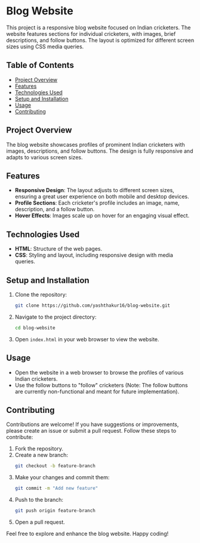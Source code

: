 # Blog Website

This project is a responsive blog website focused on Indian cricketers. The website features sections for individual cricketers, with images, brief descriptions, and follow buttons. The layout is optimized for different screen sizes using CSS media queries.

## Table of Contents

- [Project Overview](#project-overview)
- [Features](#features)
- [Technologies Used](#technologies-used)
- [Setup and Installation](#setup-and-installation)
- [Usage](#usage)
- [Contributing](#contributing)

## Project Overview

The blog website showcases profiles of prominent Indian cricketers with images, descriptions, and follow buttons. The design is fully responsive and adapts to various screen sizes.

## Features

- **Responsive Design**: The layout adjusts to different screen sizes, ensuring a great user experience on both mobile and desktop devices.
- **Profile Sections**: Each cricketer's profile includes an image, name, description, and a follow button.
- **Hover Effects**: Images scale up on hover for an engaging visual effect.

## Technologies Used

- **HTML**: Structure of the web pages.
- **CSS**: Styling and layout, including responsive design with media queries.

## Setup and Installation

1. Clone the repository:
    ```bash
    git clone https://github.com/yashthakur16/blog-website.git
    ```

2. Navigate to the project directory:
    ```bash
    cd blog-website
    ```

3. Open `index.html` in your web browser to view the website.

## Usage

- Open the website in a web browser to browse the profiles of various Indian cricketers.
- Use the follow buttons to "follow" cricketers (Note: The follow buttons are currently non-functional and meant for future implementation).

## Contributing

Contributions are welcome! If you have suggestions or improvements, please create an issue or submit a pull request. Follow these steps to contribute:

1. Fork the repository.
2. Create a new branch:
    ```bash
    git checkout -b feature-branch
    ```
3. Make your changes and commit them:
    ```bash
    git commit -m "Add new feature"
    ```
4. Push to the branch:
    ```bash
    git push origin feature-branch
    ```
5. Open a pull request.


Feel free to explore and enhance the blog website. Happy coding!
